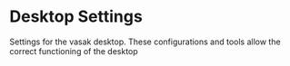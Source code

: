 # Desktop Settings

Settings for the vasak desktop. These configurations and tools allow the correct functioning of the desktop